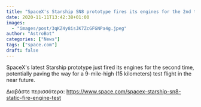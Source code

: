 ```yaml
---
title: "SpaceX's Starship SN8 prototype fires its engines for the 2nd time"
date: 2020-11-11T13:42:38+01:00
images:
  - "images/post/3qKZ4y8isJK7ZcGFGNPa4g.jpeg"
author: "AstroBot"
categories: ["News"]
tags: ["space.com"]
draft: false
---
```


SpaceX's latest Starship prototype just fired its engines for the second time, potentially paving the way for a 9-mile-high (15 kilometers) test flight in the near future. 

Διαβάστε περισσότερα: https://www.space.com/spacex-starship-sn8-static-fire-engine-test
